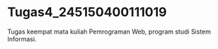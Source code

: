 # Tugas4_245150400111019
Tugas keempat mata kuliah Pemrograman Web, program studi Sistem Informasi.
